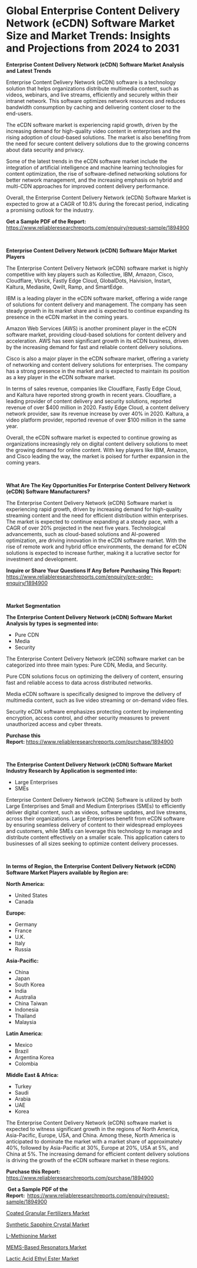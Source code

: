 <p><h1>Global Enterprise Content Delivery Network (eCDN) Software Market Size and Market Trends: Insights and Projections from 2024 to 2031</h1></p><p><strong>Enterprise Content Delivery Network (eCDN) Software Market Analysis and Latest Trends</strong></p>
<p><p>Enterprise Content Delivery Network (eCDN) software is a technology solution that helps organizations distribute multimedia content, such as videos, webinars, and live streams, efficiently and securely within their intranet network. This software optimizes network resources and reduces bandwidth consumption by caching and delivering content closer to the end-users.</p><p>The eCDN software market is experiencing rapid growth, driven by the increasing demand for high-quality video content in enterprises and the rising adoption of cloud-based solutions. The market is also benefiting from the need for secure content delivery solutions due to the growing concerns about data security and privacy.</p><p>Some of the latest trends in the eCDN software market include the integration of artificial intelligence and machine learning technologies for content optimization, the rise of software-defined networking solutions for better network management, and the increasing emphasis on hybrid and multi-CDN approaches for improved content delivery performance.</p><p>Overall, the Enterprise Content Delivery Network (eCDN) Software Market is expected to grow at a CAGR of 10.8% during the forecast period, indicating a promising outlook for the industry.</p></p>
<p><strong>Get a Sample PDF of the Report:&nbsp;</strong> <a href="https://www.reliableresearchreports.com/enquiry/request-sample/1894900">https://www.reliableresearchreports.com/enquiry/request-sample/1894900</a></p>
<p>&nbsp;</p>
<p><strong>Enterprise Content Delivery Network (eCDN) Software Major Market Players</strong></p>
<p><p>The Enterprise Content Delivery Network (eCDN) software market is highly competitive with key players such as Kollective, IBM, Amazon, Cisco, Cloudflare, Vbrick, Fastly Edge Cloud, GlobalDots, Haivision, Instart, Kaltura, Mediasite, Qwilt, Ramp, and SmartEdge. </p><p>IBM is a leading player in the eCDN software market, offering a wide range of solutions for content delivery and management. The company has seen steady growth in its market share and is expected to continue expanding its presence in the eCDN market in the coming years. </p><p>Amazon Web Services (AWS) is another prominent player in the eCDN software market, providing cloud-based solutions for content delivery and acceleration. AWS has seen significant growth in its eCDN business, driven by the increasing demand for fast and reliable content delivery solutions.</p><p>Cisco is also a major player in the eCDN software market, offering a variety of networking and content delivery solutions for enterprises. The company has a strong presence in the market and is expected to maintain its position as a key player in the eCDN software market.</p><p>In terms of sales revenue, companies like Cloudflare, Fastly Edge Cloud, and Kaltura have reported strong growth in recent years. Cloudflare, a leading provider of content delivery and security solutions, reported revenue of over $400 million in 2020. Fastly Edge Cloud, a content delivery network provider, saw its revenue increase by over 40% in 2020. Kaltura, a video platform provider, reported revenue of over $100 million in the same year.</p><p>Overall, the eCDN software market is expected to continue growing as organizations increasingly rely on digital content delivery solutions to meet the growing demand for online content. With key players like IBM, Amazon, and Cisco leading the way, the market is poised for further expansion in the coming years.</p></p>
<p>&nbsp;</p>
<p><strong>What Are The Key Opportunities For Enterprise Content Delivery Network (eCDN) Software Manufacturers?</strong></p>
<p><p>The Enterprise Content Delivery Network (eCDN) Software market is experiencing rapid growth, driven by increasing demand for high-quality streaming content and the need for efficient distribution within enterprises. The market is expected to continue expanding at a steady pace, with a CAGR of over 20% projected in the next five years. Technological advancements, such as cloud-based solutions and AI-powered optimization, are driving innovation in the eCDN software market. With the rise of remote work and hybrid office environments, the demand for eCDN solutions is expected to increase further, making it a lucrative sector for investment and development.</p></p>
<p><strong>Inquire or Share Your Questions If Any Before Purchasing This Report:</strong> <a href="https://www.reliableresearchreports.com/enquiry/pre-order-enquiry/1894900">https://www.reliableresearchreports.com/enquiry/pre-order-enquiry/1894900</a></p>
<p>&nbsp;</p>
<p><strong>Market Segmentation</strong></p>
<p><strong>The Enterprise Content Delivery Network (eCDN) Software Market Analysis by types is segmented into:</strong></p>
<p><ul><li>Pure CDN</li><li>Media</li><li>Security</li></ul></p>
<p><p>The Enterprise Content Delivery Network (eCDN) software market can be categorized into three main types: Pure CDN, Media, and Security. </p><p>Pure CDN solutions focus on optimizing the delivery of content, ensuring fast and reliable access to data across distributed networks. </p><p>Media eCDN software is specifically designed to improve the delivery of multimedia content, such as live video streaming or on-demand video files.</p><p>Security eCDN software emphasizes protecting content by implementing encryption, access control, and other security measures to prevent unauthorized access and cyber threats.</p></p>
<p><strong>Purchase this Report:&nbsp;</strong><a href="https://www.reliableresearchreports.com/purchase/1894900">https://www.reliableresearchreports.com/purchase/1894900</a></p>
<p>&nbsp;</p>
<p><strong>The Enterprise Content Delivery Network (eCDN) Software Market Industry Research by Application is segmented into:</strong></p>
<p><ul><li>Large Enterprises</li><li>SMEs</li></ul></p>
<p><p>Enterprise Content Delivery Network (eCDN) Software is utilized by both Large Enterprises and Small and Medium Enterprises (SMEs) to efficiently deliver digital content, such as videos, software updates, and live streams, across their organizations. Large Enterprises benefit from eCDN software by ensuring seamless delivery of content to their widespread employees and customers, while SMEs can leverage this technology to manage and distribute content effectively on a smaller scale. This application caters to businesses of all sizes seeking to optimize content delivery processes.</p></p>
<p>&nbsp;</p>
<p><strong>In terms of Region, the Enterprise Content Delivery Network (eCDN) Software Market Players available by Region are:</strong></p>
<p>
    <p> <strong> North America: </strong>
        <ul>
            <li>United States</li>
            <li>Canada</li>
        </ul>
        </p> 
    <p> <strong> Europe: </strong>
        <ul>
            <li>Germany</li>
            <li>France</li>
            <li>U.K.</li>
            <li>Italy</li>
            <li>Russia</li>
        </ul>
        </p> 
    <p> <strong> Asia-Pacific: </strong>
        <ul>
            <li>China</li>
            <li>Japan</li>
            <li>South Korea</li>
            <li>India</li>
            <li>Australia</li>
            <li>China Taiwan</li>
            <li>Indonesia</li>
            <li>Thailand</li>
            <li>Malaysia</li>
        </ul>
        </p> 
    <p> <strong> Latin America: </strong>
        <ul>
            <li>Mexico</li>
            <li>Brazil</li>
            <li>Argentina Korea</li>
            <li>Colombia</li>
        </ul>
        </p> 
    <p> <strong> Middle East & Africa: </strong>
        <ul>
            <li>Turkey</li>
            <li>Saudi</li>
            <li>Arabia</li>
            <li>UAE</li>
            <li>Korea</li>
        </ul>
    </p>
    </p>
<p><p>The Enterprise Content Delivery Network (eCDN) software market is expected to witness significant growth in the regions of North America, Asia-Pacific, Europe, USA, and China. Among these, North America is anticipated to dominate the market with a market share of approximately 40%, followed by Asia-Pacific at 30%, Europe at 20%, USA at 5%, and China at 5%. The increasing demand for efficient content delivery solutions is driving the growth of the eCDN software market in these regions.</p></p>
<p><strong>Purchase this Report: </strong><a href="https://www.reliableresearchreports.com/purchase/1894900">https://www.reliableresearchreports.com/purchase/1894900</a></p>
<p>&nbsp;<strong>Get a Sample PDF of the Report:&nbsp;&nbsp;</strong><a href="https://www.reliableresearchreports.com/enquiry/request-sample/1894900">https://www.reliableresearchreports.com/enquiry/request-sample/1894900</a></p>
<p><strong></strong></p>
<p><p><a href="https://iodized-pantydraco-05c.notion.site/Coated-Granular-Fertilizers-Market-Research-Report-Unlocks-Analysis-on-the-Market-Financial-Status--208c025215b8494d83ad4a2a272660b9">Coated Granular Fertilizers Market</a></p><p><a href="https://view.publitas.com/reportprime-1/synthetic-sapphire-crystal-market-analysis-examines-its-scope-on-growth-opportunities-and-forecasted-trends-spanning-from-2024-to-2031/">Synthetic Sapphire Crystal Market</a></p><p><a href="https://gentle-editor-9db.notion.site/L-Methionine-Market-Provides-Detailed-Segmentation-of-this-Market-based-on-Type-Application-and-Re-ddb1900e97b441898c87e0af2c18c60e">L-Methionine Market</a></p><p><a href="https://military-diascia-e68.notion.site/MEMS-Based-Resonators-Market-Research-Report-Provides-thorough-Industry-Overview-which-offers-an-In-5b5ce31e0d3445c181875b619069ca5b">MEMS-Based Resonators Market</a></p><p><a href="https://view.publitas.com/reportprime-1/lactic-acid-ethyl-ester-market-offer-valuable-insights-into-market-size-market-share-market-trends-and-projections-spanning-from-2024-to-2031/">Lactic Acid Ethyl Ester Market</a></p></p>